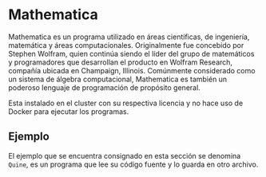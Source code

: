 # Mathematica
Mathematica es un programa utilizado en áreas científicas, de ingeniería, matemática y áreas computacionales. Originalmente fue concebido por Stephen Wolfram, quien continúa siendo el líder del grupo de matemáticos y programadores que desarrollan el producto en Wolfram Research, compañía ubicada en Champaign, Illinois. Comúnmente considerado como un sistema de álgebra computacional, Mathematica es también un poderoso lenguaje de programación de propósito general.

Esta instalado en el cluster con su respectiva licencia y no hace uso de Docker para ejecutar los programas.

## Ejemplo
El ejemplo que se encuentra consignado en esta sección se denomina `Quine`, es un programa que lee su código fuente y lo guarda en otro archivo.
